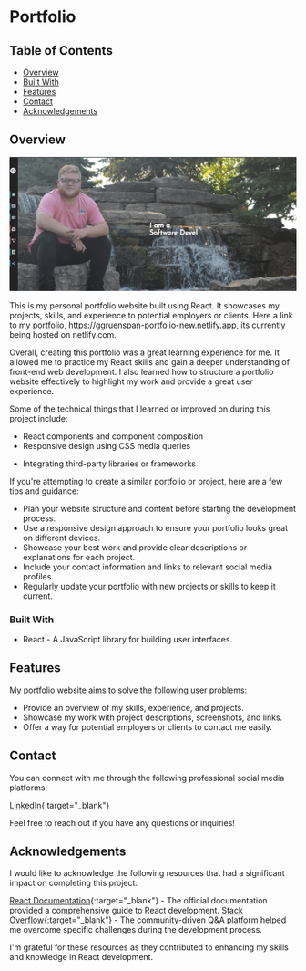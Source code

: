 # Portfolio

## Table of Contents

- [Overview](#overview)
- [Built With](#built-with)
- [Features](#features)
- [Contact](#contact)
- [Acknowledgements](#acknowledgements)

## Overview

![Portfolio Screenshot](./src/components/assets/images/Portfolio.png)

This is my personal portfolio website built using React. It showcases my projects, skills, and experience to potential employers or clients. Here a link to my portfolio, https://ggruenspan-portfolio-new.netlify.app, its currently being hosted on netlify.com.

Overall, creating this portfolio was a great learning experience for me. It allowed me to practice my React skills and gain a deeper understanding of front-end web development. I also learned how to structure a portfolio website effectively to highlight my work and provide a great user experience.

Some of the technical things that I learned or improved on during this project include:
- React components and component composition  
- Responsive design using CSS media queries
<!-- Routing and navigation using React Router -->
- Integrating third-party libraries or frameworks

If you're attempting to create a similar portfolio or project, here are a few tips and guidance:
- Plan your website structure and content before starting the development process.
- Use a responsive design approach to ensure your portfolio looks great on different devices.
- Showcase your best work and provide clear descriptions or explanations for each project.
- Include your contact information and links to relevant social media profiles.
- Regularly update your portfolio with new projects or skills to keep it current.

### Built With

- React - A JavaScript library for building user interfaces.

## Features

My portfolio website aims to solve the following user problems:

- Provide an overview of my skills, experience, and projects.
- Showcase my work with project descriptions, screenshots, and links.
- Offer a way for potential employers or clients to contact me easily.

## Contact

You can connect with me through the following professional social media platforms:

[LinkedIn](https://www.linkedin.com/in/ggruenspan/){:target="_blank"}

Feel free to reach out if you have any questions or inquiries!

## Acknowledgements

I would like to acknowledge the following resources that had a significant impact on completing this project:

[React Documentation](https://react.dev/learn){:target="_blank"} - The official documentation provided a comprehensive guide to React development.
[Stack Overflow](https://stackoverflow.com/){:target="_blank"} - The community-driven Q&A platform helped me overcome specific challenges during the development process.

I'm grateful for these resources as they contributed to enhancing my skills and knowledge in React development.